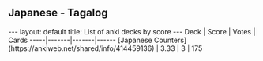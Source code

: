 <h2>Japanese  -  Tagalog</h2>
---
layout: default
title: List of anki decks by score
---
Deck | Score | Votes | Cards
-----|-------|-------|------
[Japanese Counters](https://ankiweb.net/shared/info/414459136) | 3.33 | 3 | 175
